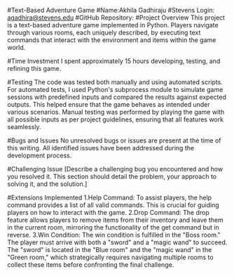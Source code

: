 #Text-Based Adventure Game
#Name:Akhila Gadhiraju
#Stevens Login: agadhira@stevens.edu
#GitHub Repository: 
#Project Overview
 This project is a text-based adventure game implemented in Python. Players navigate through various rooms, each uniquely described, by executing text commands that interact with the environment and items within the game world.

#Time Investment
 I spent approximately 15 hours developing, testing, and refining this game.

#Testing
 The code was tested both manually and using automated scripts. For automated tests, I used Python's subprocess module to simulate game sessions with predefined inputs and compared the results against expected outputs. This helped ensure that the game behaves as intended under various scenarios. Manual testing was performed by playing the game with all possible inputs as per project guidelines, ensuring that all features work seamlessly.

#Bugs and Issues
 No unresolved bugs or issues are present at the time of this writing. All identified issues have been addressed during the development process.

#Challenging Issue
[Describe a challenging bug you encountered and how you resolved it. This section should detail the problem, your approach to solving it, and the solution.]

#Extensions Implemented
 1.Help Command: To assist players, the help command provides a list of all valid commands. This is crucial for guiding players on how to interact with the game.
 2.Drop Command: The drop feature allows players to remove items from their inventory and leave them in the current room, mirroring the functionality of the get command but in reverse.
 3.Win Condition: The win condition is fulfilled in the "Boss room." The player must arrive with both a "sword" and a "magic wand" to succeed. The "sword" is located in the "Blue room" and the "magic wand" in the "Green room," which strategically requires navigating multiple rooms to collect these items before confronting the final challenge.


